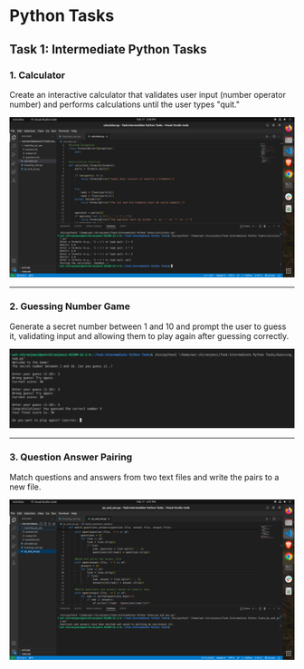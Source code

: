 # Python Tasks

## Task 1: Intermediate Python Tasks

### 1. Calculator
Create an interactive calculator that validates user input (number operator number) and performs calculations until the user types "quit."

![Calculator Image](https://github.com/Chiranjeevi-C13/Python_Tasks/blob/main/Task%201%20%3AIntermediate%20Python%20Tasks/outputs/Calculator.png)

---

### 2. Guessing Number Game
Generate a secret number between 1 and 10 and prompt the user to guess it, validating input and allowing them to play again after guessing correctly.

![Guessing Number Game Image](https://github.com/Chiranjeevi-C13/Python_Tasks/blob/main/Task%201%20%3AIntermediate%20Python%20Tasks/outputs/Guessing_game.png)

---

### 3. Question Answer Pairing
Match questions and answers from two text files and write the pairs to a new file.

![Question Answer Pairing Image](https://github.com/Chiranjeevi-C13/Python_Tasks/blob/main/Task%201%20%3AIntermediate%20Python%20Tasks/outputs/qn_ans.png)
